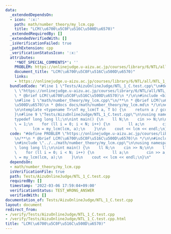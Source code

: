 ```yaml
---
data:
  _extendedDependsOn:
  - icon: ':x:'
    path: math/number_theory/my_lcm.cpp
    title: "LCM(\u6700\u5C0F\u516C\u500D\u6570)"
  _extendedRequiredBy: []
  _extendedVerifiedWith: []
  _isVerificationFailed: true
  _pathExtension: cpp
  _verificationStatusIcon: ':x:'
  attributes:
    '*NOT_SPECIAL_COMMENTS*': ''
    PROBLEM: https://onlinejudge.u-aizu.ac.jp/courses/library/6/NTL/all/NTL_1_C
    document_title: "LCM(\u6700\u5C0F\u516C\u500D\u6570)"
    links:
    - https://onlinejudge.u-aizu.ac.jp/courses/library/6/NTL/all/NTL_1_C
  bundledCode: "#line 1 \"Tests/AizuOnlineJudge/NTL_1_C.test.cpp\"\n#define PROBLEM\
    \ \"https://onlinejudge.u-aizu.ac.jp/courses/library/6/NTL/all/NTL_1_C\"\n/**\n\
    \ * @brief LCM(\u6700\u5C0F\u516C\u500D\u6570)\n */\n\n#include <bits/stdc++.h>\n\
    \n#line 1 \"math/number_theory/my_lcm.cpp\"\n/**\n * @brief LCM(\u6700\u5C0F\u516C\
    \u500D\u6570)\n * @docs docs/math/number_theory/my_lcm.md\n */\n\n#line 7 \"math/number_theory/my_lcm.cpp\"\
    \n\ntemplate <typename T>\nT my_lcm(T a, T b) {\n    return a / gcd(a, b) * b;\n\
    }\n#line 9 \"Tests/AizuOnlineJudge/NTL_1_C.test.cpp\"\n\nusing namespace std;\n\
    typedef long long ll;\n\nint main() {\n    ll N;\n    cin >> N;\n\n    ll lcm\
    \ = 1;\n    for (ll i = 0; i < N; i++) {\n        ll a;\n        cin >> a;\n \
    \       lcm = my_lcm(lcm, a);\n    }\n\n    cout << lcm << endl;\n}\n"
  code: "#define PROBLEM \"https://onlinejudge.u-aizu.ac.jp/courses/library/6/NTL/all/NTL_1_C\"\
    \n/**\n * @brief LCM(\u6700\u5C0F\u516C\u500D\u6570)\n */\n\n#include <bits/stdc++.h>\n\
    \n#include \"../../math/number_theory/my_lcm.cpp\"\n\nusing namespace std;\ntypedef\
    \ long long ll;\n\nint main() {\n    ll N;\n    cin >> N;\n\n    ll lcm = 1;\n\
    \    for (ll i = 0; i < N; i++) {\n        ll a;\n        cin >> a;\n        lcm\
    \ = my_lcm(lcm, a);\n    }\n\n    cout << lcm << endl;\n}\n"
  dependsOn:
  - math/number_theory/my_lcm.cpp
  isVerificationFile: true
  path: Tests/AizuOnlineJudge/NTL_1_C.test.cpp
  requiredBy: []
  timestamp: '2022-03-06 17:59:04+09:00'
  verificationStatus: TEST_WRONG_ANSWER
  verifiedWith: []
documentation_of: Tests/AizuOnlineJudge/NTL_1_C.test.cpp
layout: document
redirect_from:
- /verify/Tests/AizuOnlineJudge/NTL_1_C.test.cpp
- /verify/Tests/AizuOnlineJudge/NTL_1_C.test.cpp.html
title: "LCM(\u6700\u5C0F\u516C\u500D\u6570)"
---
```

